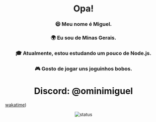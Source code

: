 <h1 align="center">Opa!</h1>

<h3 align="center">😄 Meu nome é Miguel.</h3>
<h3 align="center">🌍 Eu sou de Minas Gerais.</h3>
<h3 align="center">🎓 Atualmente, estou estudando um pouco de Node.js.</h3>
<h3 align="center">🎮 Gosto de jogar uns joguinhos bobos.</h3>

<h1 align="center">Discord: @ominimiguel</h1>

[wakatime](https://wakatime.com/badge/user/d27028c9-9a18-4719-a52c-4f4ffe0e1eee.svg))

<p align="center">
  <img src="https://github-readme-stats.vercel.app/api?username=omini-miguel&show_icons=true" alt="status">
</p>
